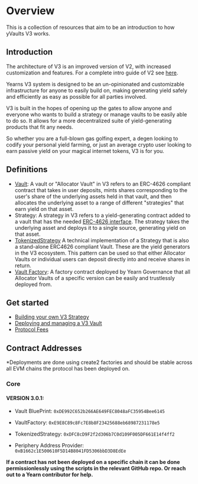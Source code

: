 # Overview

This is a collection of resources that aim to be an introduction to how yVaults V3 works.

## Introduction
 
The architecture of V3 is an improved version of V2, with increased customization and features. For a complete intro guide of V2 see [here](https://docs.yearn.fi/developers/v2/additional-resources).

Yearns V3 system is designed to be an un-opinionated and customizable infrastructure for anyone to easily build on, making generating yield safely and efficiently as easy as possible for all parties involved.

V3 is built in the hopes of opening up the gates to allow anyone and everyone who wants to build a strategy or manage vaults to be easily able to do so. It allows for a more decentralized suite of yield-generating products that fit any needs.

So whether you are a full-blown gas golfing expert, a degen looking to codify your personal yield farming, or just an average crypto user looking to earn passive yield on your magical internet tokens, V3 is for you.

## Definitions

- [Vault](https://github.com/yearn/yearn-vaults-v3/blob/master/contracts/VaultV3.vy): A vault or "Allocator Vault" in V3 refers to an ERC-4626 compliant contract that takes in user deposits, mints shares corresponding to the user's share of the underlying assets held in that vault, and then allocates the underlying asset to a range of different "strategies" that earn yield on that asset. 
- Strategy: A strategy in V3 refers to a yield-generating contract added to a vault that has the needed [ERC-4626 interface](https://github.com/yearn/yearn-vaults-v3/blob/master/contracts/VaultV3.vy#L39). The strategy takes the underlying asset and deploys it to a single source, generating yield on that asset.
- [TokenizedStrategy](https://github.com/yearn/tokenized-strategy/blob/master/src/TokenizedStrategy.sol#L14-L26) A technical implementation of a Strategy that is also a stand-alone ERC4626 compliant Vault. These are the yield generators in the V3 ecosystem. This pattern can be used so that either Allocator Vaults or individual users can deposit directly into and receive shares in return. 
- [Vault Factory](https://github.com/yearn/yearn-vaults-v3/blob/master/contracts/VaultFactory.vy): A factory contract deployed by Yearn Governance that all Allocator Vaults of a specific version can be easily and trustlessly deployed from.


## Get started

- [Building your own V3 Strategy](https://docs.yearn.fi/developers/v3/strategy_development)
- [Deploying and managing a V3 Vault](https://docs.yearn.fi/developers/v3/vault_management)
- [Protocol Fees](https://docs.yearn.fi/developers/v3/protocol_fees)


## Contract Addresses

*Deployments are done using create2 factories and should be stable across all EVM chains the protocol has been deployed on. 

### Core

#### VERSION 3.0.1:

- Vault BluePrint: `0xDE992C652b266AE649FEC8048aFC35954Bee6145`
- VaultFactory: `0xE9E8C89c8Fc7E8b8F23425688eb68987231178e5`
- TokenizedStrategy: `0xDFC8cD9F2f2d306b7C0d109F005DF661E14f4ff2`

 - Periphery Address Provider: `0xB1662c1E500610F5D14B8041FD5306bbD3D8EdEe`

**If a contract has not been deployed on a specific chain it can be done permissionlessly using the scripts in the relevant GitHub repo. Or reach out to a Yearn contributor for help.**